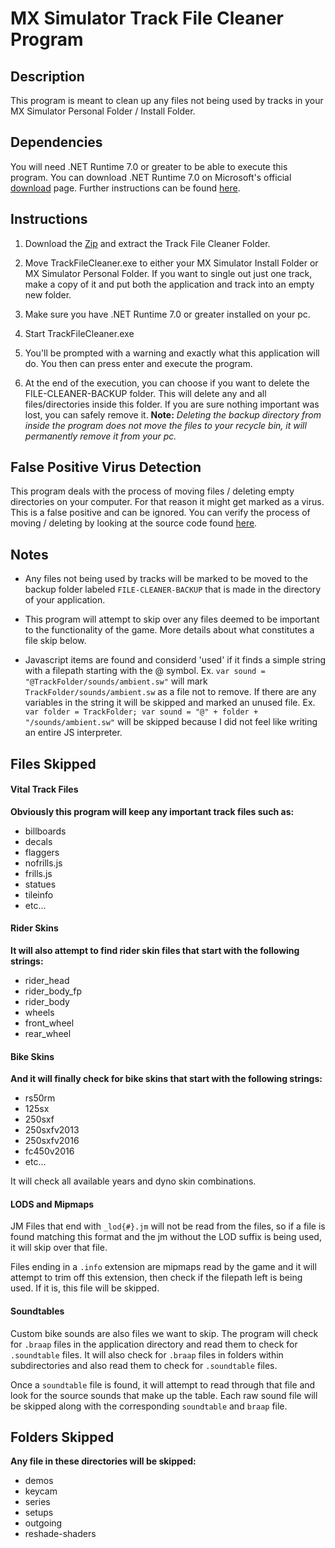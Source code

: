 # MX Simulator Track File Cleaner Program

## Description
This program is meant to clean up any files not being used by tracks in your MX Simulator Personal Folder / Install Folder.

## Dependencies
You will need .NET Runtime 7.0 or greater to be able to execute this program. You can download .NET Runtime 7.0 on Microsoft's official [download](https://dotnet.microsoft.com/en-us/download/dotnet/7.0) page. Further instructions can be found [here](https://learn.microsoft.com/en-us/dotnet/core/install/windows?tabs=net70).

## Instructions
1. Download the [Zip](https://github.com/jhubbard778/MX-Simulator-Track-File-Cleaner/archive/refs/heads/master.zip) and extract the Track File Cleaner Folder.

2. Move TrackFileCleaner.exe to either your MX Simulator Install Folder or MX Simulator Personal Folder.  If you want to single out just one track, make a copy of it and put both the application and track into an empty new folder.

3. Make sure you have .NET Runtime 7.0 or greater installed on your pc.

4. Start TrackFileCleaner.exe

5. You'll be prompted with a warning and exactly what this application will do. You then can press enter and execute the program.

6. At the end of the execution, you can choose if you want to delete the FILE-CLEANER-BACKUP folder. This will delete any and all files/directories inside this folder. If you are sure nothing important was lost, you can safely remove it. **Note:** *Deleting the backup directory from inside the program does not move the files to your recycle bin, it will permanently remove it from your pc.*

## False Positive Virus Detection
This program deals with the process of moving files / deleting empty directories on your computer. For that reason it might get marked as a virus.  This is a false positive and can be ignored.  You can verify the process of moving / deleting by looking at the source code found [here](https://github.com/jhubbard778/MX-Simulator-Track-File-Cleaner/blob/master/TrackFileCleaner/Program.cs#L491).

## Notes
- Any files not being used by tracks will be marked to be moved to the backup folder labeled ``FILE-CLEANER-BACKUP`` that is made in the directory of your application.

- This program will attempt to skip over any files deemed to be important to the functionality of the game.  More details about what constitutes a file skip below.

- Javascript items are found and considerd 'used' if it finds a simple string with a filepath starting with the @ symbol. Ex. `var sound = "@TrackFolder/sounds/ambient.sw"` will mark `TrackFolder/sounds/ambient.sw` as a file not to remove.  If there are any variables in the string it will be skipped and marked an unused file. Ex. `var folder = TrackFolder; var sound = "@" + folder + "/sounds/ambient.sw"` will be skipped because I did not feel like writing an entire JS interpreter.

## Files Skipped

#### Vital Track Files
**Obviously this program will keep any important track files such as:**
- billboards
- decals
- flaggers
- nofrills.js
- frills.js
- statues
- tileinfo
- etc...

#### Rider Skins
**It will also attempt to find rider skin files that start with the following strings:**
- rider_head
- rider_body_fp
- rider_body
- wheels
- front_wheel
- rear_wheel

#### Bike Skins
**And it will finally check for bike skins that start with the following strings:**
- rs50rm
- 125sx
- 250sxf
- 250sxfv2013
- 250sxfv2016
- fc450v2016
- etc...

It will check all available years and dyno skin combinations.

#### LODS and Mipmaps
JM Files that end with `_lod{#}.jm` will not be read from the files, so if a file is found matching this format and the jm without the LOD suffix is being used, it will skip over that file.

Files ending in a `.info` extension are mipmaps read by the game and it will attempt to trim off this extension, then check if the filepath left is being used. If it is, this file will be skipped.

#### Soundtables
Custom bike sounds are also files we want to skip. The program will check for `.braap` files in the application directory and read them to check for `.soundtable` files. It will also check for `.braap` files in folders within subdirectories and also read them to check for `.soundtable` files.

Once a `soundtable` file is found, it will attempt to read through that file and look for the source sounds that make up the table. Each raw sound file will be skipped along with the corresponding `soundtable` and `braap` file.

## Folders Skipped
**Any file in these directories will be skipped:**
- demos
- keycam
- series
- setups
- outgoing
- reshade-shaders